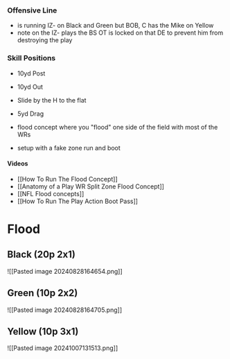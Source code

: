 
### Offensive Line
- is running IZ- on Black and Green but BOB, C has the Mike on Yellow
- note on the IZ- plays the BS OT is locked on that DE to prevent him from destroying the play

### Skill Positions
- 10yd Post
- 10yd Out
- Slide by the H to the flat
- 5yd Drag

- flood concept where you "flood" one side of the field with most of the WRs
- setup with a fake zone run and boot
#### Videos
- [[How To Run The Flood Concept]]
- [[Anatomy of a Play WR Split Zone Flood Concept]]
- [[NFL Flood concepts]]
- [[How To Run The Play Action Boot Pass]]
# Flood

## Black (20p 2x1)
![[Pasted image 20240828164654.png]]

## Green (10p 2x2)
![[Pasted image 20240828164705.png]]

## Yellow (10p 3x1)
![[Pasted image 20241007131513.png]]